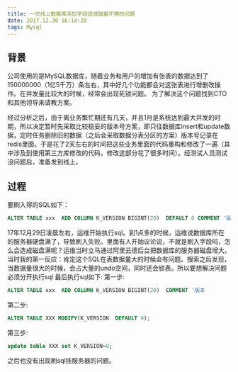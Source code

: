 ```yaml
---
title: 一次线上数据库添加字段造成磁盘不够的问题
date: 2017.12.30 16:14:28
tags: Mysql
---
```

## 背景
公司使用的是MySQL数据库，随着业务和用户的增加有张表的数据达到了150000000（1亿5千万）条左右，其中好几个功能都会对这张表进行增删改操作。在并发量比较大的时候，经常会出现死锁问题。
为了解决这个问题找到CTO和其他领导来请教方案。
<!-- more -->
经过分析之后，由于离业务繁忙期还有几天，并且1月是系统达到最大并发的时期，所以决定暂时先采取比较稳妥的版本号方案，即只往数据库insert和update数据，定时任务删除旧的数据（之后会采取数据分表分区的方案）版本号记录在redis里面。于是花了2天左右的时间把这些业务里面的代码重构和修改了一遍（其中涉及到使用第三方库修改的代码，修改这部分花了很多时间）。经测试人员测试没问题后，准备发到线上。

## 过程
要刷入得的SQL如下：
```sql
ALTER TABLE xxx  ADD COLUMN K_VERSION BIGINT(20)  DEFAULT 0 COMMENT '版本号'; 
```
17年12月29日凌晨左右，运维开始执行sql。到1点多的时候，运维说数据库所在的服务器硬盘满了，导致刷入失败。里面有人开始议论说，不就是刷入字段吗，怎么会造成磁盘满呢？运维当时立马通过阿里云德后台把数据库的服务器磁盘增大。当时我的第一反应：肯定这个SQL在表数据量大的时候会有问题。搜索之后发现，当数据量很大的时候，会占大量的undo空间，同时还会锁表。所以要想解决问题必须分开执行sql 最后执行sql如下:
 第一步:
```sql
ALTER TABLE xxx  ADD COLUMN K_VERSION BIGINT(20)  COMMENT '版本
```

  第二步:

```sql
ALTER TABLE XXX MODIFY(K_VERSION  DEFAULT 0);
```
第三步:
```sql 
update table XXX set K_VERSION=0;
```
之后也没有出现刷sql挂服务器的问题。
